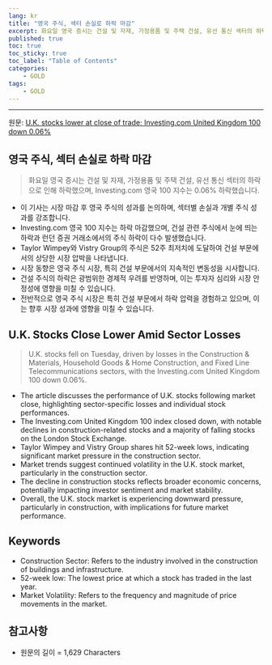```yaml
---
lang: kr
title: "영국 주식, 섹터 손실로 하락 마감"
excerpt: 화요일 영국 증시는 건설 및 자재, 가정용품 및 주택 건설, 유선 통신 섹터의 하락으로 인해 하락했으며, Investing.com 영국 100 지수는 0.06% 하락했습니다.
published: true
toc: true
toc_sticky: true
toc_label: "Table of Contents"
categories:
    - GOLD
tags:
    - GOLD
---
```


---

  원문: [U.K. stocks lower at close of trade; Investing.com United Kingdom 100 down 0.06%](https://www.investing.com/news/stock-market-news/uk-stocks-lower-at-close-of-trade-investingcom-united-kingdom-100-down-006-3801049)

## 영국 주식, 섹터 손실로 하락 마감

> 화요일 영국 증시는 건설 및 자재, 가정용품 및 주택 건설, 유선 통신 섹터의 하락으로 인해 하락했으며, Investing.com 영국 100 지수는 0.06% 하락했습니다.


- 이 기사는 시장 마감 후 영국 주식의 성과를 논의하며, 섹터별 손실과 개별 주식 성과를 강조합니다.
- Investing.com 영국 100 지수는 하락 마감했으며, 건설 관련 주식에서 눈에 띄는 하락과 런던 증권 거래소에서의 주식 하락이 다수 발생했습니다.
- Taylor Wimpey와 Vistry Group의 주식은 52주 최저치에 도달하여 건설 부문에서의 상당한 시장 압박을 나타냅니다.
- 시장 동향은 영국 주식 시장, 특히 건설 부문에서의 지속적인 변동성을 시사합니다.
- 건설 주식의 하락은 광범위한 경제적 우려를 반영하며, 이는 투자자 심리와 시장 안정성에 영향을 미칠 수 있습니다.
- 전반적으로 영국 주식 시장은 특히 건설 부문에서 하락 압력을 경험하고 있으며, 이는 향후 시장 성과에 영향을 미칠 수 있습니다.

## U.K. Stocks Close Lower Amid Sector Losses

> U.K. stocks fell on Tuesday, driven by losses in the Construction & Materials, Household Goods & Home Construction, and Fixed Line Telecommunications sectors, with the Investing.com United Kingdom 100 down 0.06%.


- The article discusses the performance of U.K. stocks following market close, highlighting sector-specific losses and individual stock performances.
- The Investing.com United Kingdom 100 index closed down, with notable declines in construction-related stocks and a majority of falling stocks on the London Stock Exchange.
- Taylor Wimpey and Vistry Group shares hit 52-week lows, indicating significant market pressure in the construction sector.
- Market trends suggest continued volatility in the U.K. stock market, particularly in the construction sector.
- The decline in construction stocks reflects broader economic concerns, potentially impacting investor sentiment and market stability.
- Overall, the U.K. stock market is experiencing downward pressure, particularly in construction, with implications for future market performance.

## Keywords

- Construction Sector: Refers to the industry involved in the construction of buildings and infrastructure.
- 52-week low: The lowest price at which a stock has traded in the last year.
- Market Volatility: Refers to the frequency and magnitude of price movements in the market.

## 참고사항

- 원문의 길이 = 1,629 Characters

